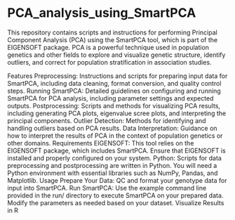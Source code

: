 # PCA_analysis_using_SmartPCA
This repository contains scripts and instructions for performing Principal Component Analysis (PCA) using the SmartPCA tool, which is part of the EIGENSOFT package. PCA is a powerful technique used in population genetics and other fields to explore and visualize genetic structure, identify outliers, and correct for population stratification in association studies.

Features
Preprocessing: Instructions and scripts for preparing input data for SmartPCA, including data cleaning, format conversion, and quality control steps.
Running SmartPCA: Detailed guidelines on configuring and running SmartPCA for PCA analysis, including parameter settings and expected outputs.
Postprocessing: Scripts and methods for visualizing PCA results, including generating PCA plots, eigenvalue scree plots, and interpreting the principal components.
Outlier Detection: Methods for identifying and handling outliers based on PCA results.
Data Interpretation: Guidance on how to interpret the results of PCA in the context of population genetics or other domains.
Requirements
EIGENSOFT: This tool relies on the EIGENSOFT package, which includes SmartPCA. Ensure that EIGENSOFT is installed and properly configured on your system.
Python: Scripts for data preprocessing and postprocessing are written in Python. You will need a Python environment with essential libraries such as NumPy, Pandas, and Matplotlib.
Usage
Prepare Your Data: QC and format your genotype data for input into SmartPCA.
Run SmartPCA: Use the example command line provided in the run/ directory to execute SmartPCA on your prepared data. Modify the parameters as needed based on your dataset.
Visualize Results in R
